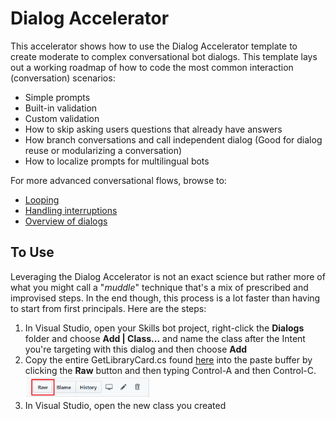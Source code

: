 # Dialog Accelerator
This accelerator shows how to use the Dialog Accelerator template to create 
moderate to complex conversational bot dialogs.  This template lays out a
working roadmap of how to code the most common interaction (conversation) 
scenarios:
* Simple prompts
* Built-in validation
* Custom validation
* How to skip asking users questions that already have answers
* How branch conversations and call independent dialog (Good for dialog reuse or 
modularizing a conversation)
* How to localize prompts for multilingual bots

For more advanced conversational flows, browse to:
* [Looping](https://docs.microsoft.com/en-us/azure/bot-service/bot-builder-dialog-manage-complex-conversation-flow?view=azure-bot-service-4.0&tabs=csharp)
* [Handling interruptions](https://docs.microsoft.com/en-us/azure/bot-service/bot-builder-howto-handle-user-interrupt?view=azure-bot-service-4.0&tabs=csharp)
* [Overview of dialogs](https://docs.microsoft.com/en-us/azure/bot-service/bot-builder-concept-dialog?view=azure-bot-service-4.0)

## To Use
Leveraging the Dialog Accelerator is not an exact science but rather more of what
you might call a "*muddle*" technique that's a mix of prescribed and improvised
steps.  In the end though, this process is a lot faster than having to start from
first principals.  Here are the steps:

1. In Visual Studio, open your Skills bot project, right-click the **Dialogs** folder
and choose **Add | Class...** and name the class after the Intent you're targeting with
this dialog and then choose **Add**
2. Copy the entire GetLibraryCard.cs found [here](GetLibraryCard.cs) into the paste buffer
by clicking the **Raw** button and then typing Control-A and then Control-C.
	<img src="/Images/RawButton.png" width="200">
3. In Visual Studio, open the new class you created 